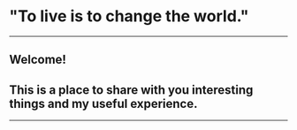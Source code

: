 # "To live is to change the world."
---
## Welcome!
## This is a place to share with you interesting things and my useful experience.
---

